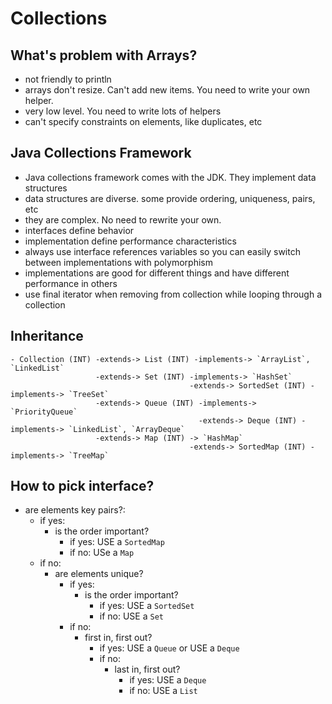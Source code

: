 # Collections

## What's problem with Arrays?
- not friendly to println
- arrays don't resize. Can't add new items. You need to write your own helper.
- very low level. You need to write lots of helpers
- can't specify constraints on elements, like duplicates, etc

## Java Collections Framework

- Java collections framework comes with the JDK. They implement data structures
- data structures are diverse. some provide ordering, uniqueness, pairs, etc
- they are complex. No need to rewrite your own.
- interfaces define behavior
- implementation define performance characteristics
- always use interface references variables so you can easily switch between implementations with polymorphism
- implementations are good for different things and have different performance in others
- use final iterator when removing from collection while looping through a collection

## Inheritance

```
- Collection (INT) -extends-> List (INT) -implements-> `ArrayList`, `LinkedList`
                   -extends-> Set (INT) -implements-> `HashSet`
                                        -extends-> SortedSet (INT) -implements-> `TreeSet`
                   -extends-> Queue (INT) -implements-> `PriorityQueue`
                                          -extends-> Deque (INT) -implements-> `LinkedList`, `ArrayDeque`
                   -extends-> Map (INT) -> `HashMap`
                                        -extends-> SortedMap (INT) -implements-> `TreeMap`
```

## How to pick interface?

- are elements key pairs?:
  - if yes:
    - is the order important?
      - if yes: USE a `SortedMap`
      - if no: USe a `Map`
  - if no:
    - are elements unique?
      - if yes:
        - is the order important?
          - if yes: USE a `SortedSet`
          - if no: USE a `Set`
      - if no:
        - first in, first out?
          - if yes: USE a `Queue` or USE a `Deque`
          - if no:
            - last in, first out?
              - if yes: USE a `Deque`
              - if no: USE a `List`
